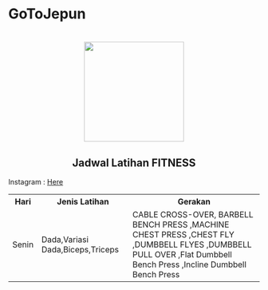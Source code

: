 # GoToJepun
<h1 align="center"> <img src="https://c.tenor.com/OcLW6D3ivkoAAAAi/kiss-exercise.gif" widht="100" height="200"></h1>
<h2 align="center"> Jadwal Latihan FITNESS </h2>
<p>Instagram : <td><a target="_blank" href="https://www.instagram.com/ragil_iygd77">Here</a></td></p>

<table width="100" class="table">
<tr>
<th>Hari </th>
<th>Jenis Latihan</th>
<th>Gerakan </th>
</tr>
	<tr>
<td>Senin</td><td>Dada,Variasi Dada,Biceps,Triceps</td><td>CABLE CROSS-OVER, BARBELL BENCH PRESS ,MACHINE CHEST PRESS ,CHEST FLY ,DUMBBELL FLYES ,DUMBBELL PULL OVER ,Flat Dumbbell Bench Press ,Incline Dumbbell Bench Press </td>
 </table>
